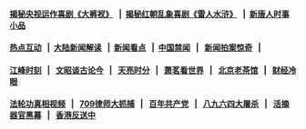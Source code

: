 #### [揭秘央视运作喜剧《大裤衩》](http://167.71.127.142:10000/videos/res/big-shorts/) &nbsp;&nbsp;|&nbsp;&nbsp;[揭秘红朝乱象喜剧《雷人水浒》](http://167.71.127.142:10000/videos/res/OutlawsOfMarsh/) &nbsp;&nbsp;|&nbsp;&nbsp;[新唐人时事小品](http://167.71.127.142:10000/videos/res/comedy/)
#### [热点互动](http://167.71.127.142/ntdtv-rdhd/) &nbsp;&nbsp;|&nbsp;&nbsp;[大陆新闻解读](http://167.71.127.142/ntdtv-comedy/) &nbsp;&nbsp;|&nbsp;&nbsp;[新闻看点](http://167.71.127.142/news-insight/) &nbsp;&nbsp;|&nbsp;&nbsp;[中国禁闻](http://167.71.127.142/ntdtv-news/) &nbsp;&nbsp;|&nbsp;&nbsp; [新闻拍案惊奇](http://167.71.127.142/dayu/) &nbsp;&nbsp;|&nbsp;&nbsp; 
#### [江峰时刻](http://167.71.127.142/today-in-history/) &nbsp;&nbsp;|&nbsp;&nbsp; [文昭谈古论今](http://167.71.127.142/wenzhao/) &nbsp;&nbsp;|&nbsp;&nbsp; [天亮时分](http://167.71.127.142/tianliang/) &nbsp;&nbsp;|&nbsp;&nbsp; [萧茗看世界](http://167.71.127.142/simonegao/) &nbsp;&nbsp;|&nbsp;&nbsp; [北京老茶馆](http://167.71.127.142/teahouse/) &nbsp;&nbsp;|&nbsp;&nbsp; [财经冷眼](http://167.71.127.142/finance/)
#### [法轮功真相视频](http://167.71.127.142:10000/videos/truth.html) &nbsp;&nbsp;|&nbsp;&nbsp; [709律师大抓捕](http://167.71.127.142:10000/videos/709/) &nbsp;&nbsp;|&nbsp;&nbsp; [百年共产党](http://167.71.127.142:10000/videos/ccp.html) &nbsp;&nbsp;|&nbsp;&nbsp; [八九六四大屠杀](http://167.71.127.142:10000/videos/88/)  &nbsp;&nbsp;|&nbsp;&nbsp; [活摘器官黑幕](http://167.71.127.142:10000/videos/res/Organs/)  &nbsp;&nbsp;|&nbsp;&nbsp; [香港反送中](http://167.71.127.142:10000/videos/res/hk/) 
